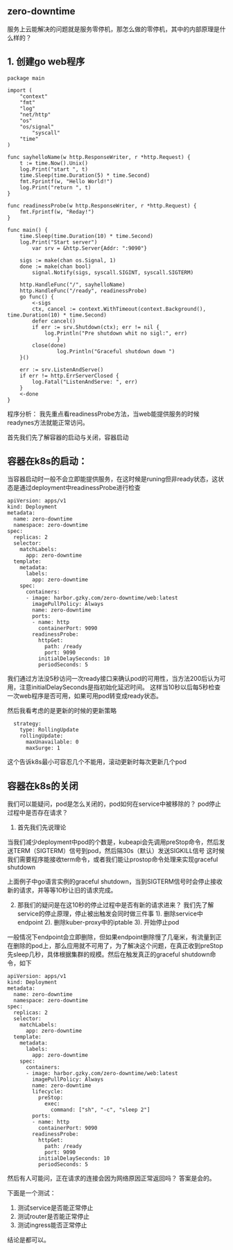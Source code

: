 ## zero-downtime

服务上云能解决的问题就是服务零停机，那怎么做的零停机，其中的内部原理是什么样的？

## 1. 创建go web程序
```
package main

import (
	"context"
	"fmt"
	"log"
	"net/http"
	"os"
	"os/signal"
        "syscall"
	"time"
)

func sayhelloName(w http.ResponseWriter, r *http.Request) {
	t := time.Now().Unix()
	log.Print("start ", t)
	time.Sleep(time.Duration(5) * time.Second)
	fmt.Fprintf(w, "Hello World!")
	log.Print("return ", t)
}

func readinessProbe(w http.ResponseWriter, r *http.Request) {
	fmt.Fprintf(w, "Reday!")
}

func main() {
	time.Sleep(time.Duration(10) * time.Second)
	log.Print("Start server")
        var srv = &http.Server{Addr: ":9090"}

	sigs := make(chan os.Signal, 1)
	done := make(chan bool)
        signal.Notify(sigs, syscall.SIGINT, syscall.SIGTERM)

	http.HandleFunc("/", sayhelloName)
	http.HandleFunc("/ready", readinessProbe)
	go func() {
		<-sigs
		ctx, cancel := context.WithTimeout(context.Background(), time.Duration(10) * time.Second)
		defer cancel()
		if err := srv.Shutdown(ctx); err != nil {
			log.Println("Pre shutdown whit no sigl:", err)
                }
		close(done)
                log.Println("Graceful shutdown down ")
	}()

	err := srv.ListenAndServe()
	if err != http.ErrServerClosed {
		log.Fatal("ListenAndServe: ", err)
	}
	<-done
}

```

程序分析：
我先重点看readinessProbe方法，当web能提供服务的时候readynes方法就能正常访问。

首先我们先了解容器的启动与关闭，容器启动


## 容器在k8s的启动：

当容器启动时一般不会立即能提供服务，在这时候是runing但非ready状态，这状态是通过deployment中readinessProbe进行检查
```
apiVersion: apps/v1
kind: Deployment
metadata:
  name: zero-downtime
  namespace: zero-downtime
spec:
  replicas: 2
  selector:
    matchLabels:
      app: zero-downtime
  template:
    metadata:
      labels:
        app: zero-downtime
    spec:
      containers:
      - image: harbor.gzky.com/zero-downtime/web:latest
        imagePullPolicy: Always
        name: zero-downtime
        ports:
        - name: http
          containerPort: 9090
        readinessProbe:
          httpGet:
            path: /ready
            port: 9090
          initialDelaySeconds: 10
          periodSeconds: 5
```
我们通过方法没5秒访问一次ready接口来确认pod的可用性，当方法200后认为可用，注意initialDelaySeconds是指初始化延迟时间。
这样当10秒以后每5秒检查一次web程序是否可用，如果可用pod转变成ready状态。

然后我看考虑的是更新的时候的更新策略

```
  strategy:
    type: RollingUpdate
    rollingUpdate:
      maxUnavailable: 0
      maxSurge: 1
```
这个告诉k8s最小可容忍几个不能用，滚动更新时每次更新几个pod

## 容器在k8s的关闭
我们可以能疑问，pod是怎么关闭的，pod如何在service中被移除的？
pod停止过程中是否存在请求？


1. 首先我们先说理论

当我们减少deployment中pod的个数是，kubeapi会先调用preStop命令，然后发送TERM（SIGTERM）信号到pod，然后隔30s（默认）发送SIGKILL信号
这时候我们需要程序能接收term命令，或者我们能让prostop命令处理来实现graceful shutdown

上面例子中go语言实例的graceful shutdown，当到SIGTERM信号时会停止接收新的请求，并等等10秒让旧的请求完成。

2. 那我们的疑问是在这10秒的停止过程中是否有新的请求进来？
我们先了解service的停止原理，停止被出触发会同时做三件事
1). 删除service中endpoint
2). 删除kuber-proxy中的iptable
3). 开始停止pod  

一般情况下endpoint会立即删除，但如果endpoint删除慢了几毫米，有流量到正在删除的pod上，那么应用就不可用了，为了解决这个问题，在真正收到preStop
先sleep几秒，具体根据集群的规模。然后在触发真正的graceful shutdown命令，如下


```
apiVersion: apps/v1
kind: Deployment
metadata:
  name: zero-downtime
  namespace: zero-downtime
spec:
  replicas: 2
  selector:
    matchLabels:
      app: zero-downtime
  template:
    metadata:
      labels:
        app: zero-downtime
    spec:
      containers:
      - image: harbor.gzky.com/zero-downtime/web:latest
        imagePullPolicy: Always
        name: zero-downtime
        lifecycle:
          preStop:
            exec:
              command: ["sh", "-c", "sleep 2"]
        ports:
        - name: http
          containerPort: 9090
        readinessProbe:
          httpGet:
            path: /ready
            port: 9090
          initialDelaySeconds: 10
          periodSeconds: 5
```

然后有人可能问，正在请求的连接会因为网络原因正常返回吗？
答案是会的。

下面是一个测试：
1. 测试service是否能正常停止
2. 测试router是否能正常停止
3. 测试ingress能否正常停止

结论是都可以。




